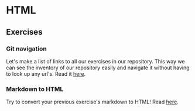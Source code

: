 # HTML

## Exercises
### Git navigation
Let's make a list of links to all our exercises in our repository.
This way we can see the inventory of our repository easily and navigate it without having to look up
any url's. Read it [here](./1.git-navigation).

### Markdown to HTML
Try to convert your previous exercise's markdown to HTML!
Read [here](./2.markdown-to-html/).